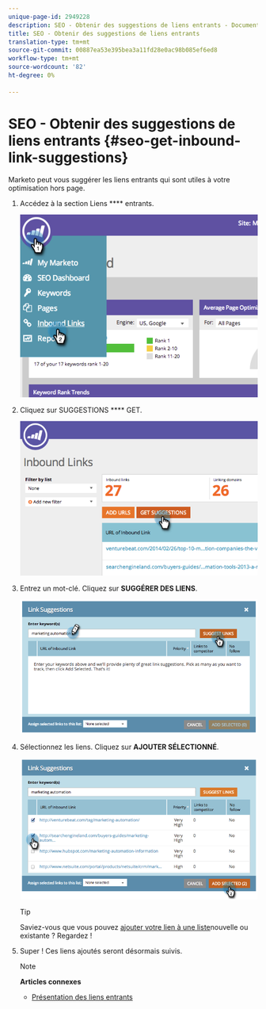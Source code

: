 ```yaml
---
unique-page-id: 2949228
description: SEO - Obtenir des suggestions de liens entrants - Documents marketing - Documentation du produit
title: SEO - Obtenir des suggestions de liens entrants
translation-type: tm+mt
source-git-commit: 00887ea53e395bea3a11fd28e0ac98b085ef6ed8
workflow-type: tm+mt
source-wordcount: '82'
ht-degree: 0%

---
```



# SEO - Obtenir des suggestions de liens entrants {#seo-get-inbound-link-suggestions}

Marketo peut vous suggérer les liens entrants qui sont utiles à votre optimisation [](../../../../product-docs/additional-apps/seo/understanding-seo/understanding-search-engine-optimization.md)hors page.

1. Accédez à la section Liens **** entrants.

   ![](assets/image2014-9-18-13-3a20-3a44.png)

1. Cliquez sur SUGGESTIONS **** GET.

   ![](assets/image2014-9-18-13-3a21-3a8.png)

1. Entrez un mot-clé. Cliquez sur **SUGGÉRER DES LIENS**.

   ![](assets/image2014-9-18-13-3a21-3a31.png)

1. Sélectionnez les liens. Cliquez sur **AJOUTER SÉLECTIONNÉ**.

   ![](assets/image2014-9-18-13-3a21-3a40.png)

   >[!TIP]
   >
   >Saviez-vous que vous pouvez [ajouter votre lien à une liste](seo-add-remove-an-inbound-link-url-from-a-list.md)nouvelle ou existante ? Regardez !

1. Super ! Ces liens ajoutés seront désormais suivis.

   >[!NOTE]
   >
   >**Articles connexes**
   >
   >    
   >    
   >    * [Présentation des liens entrants](seo-understanding-inbound-links.md)


